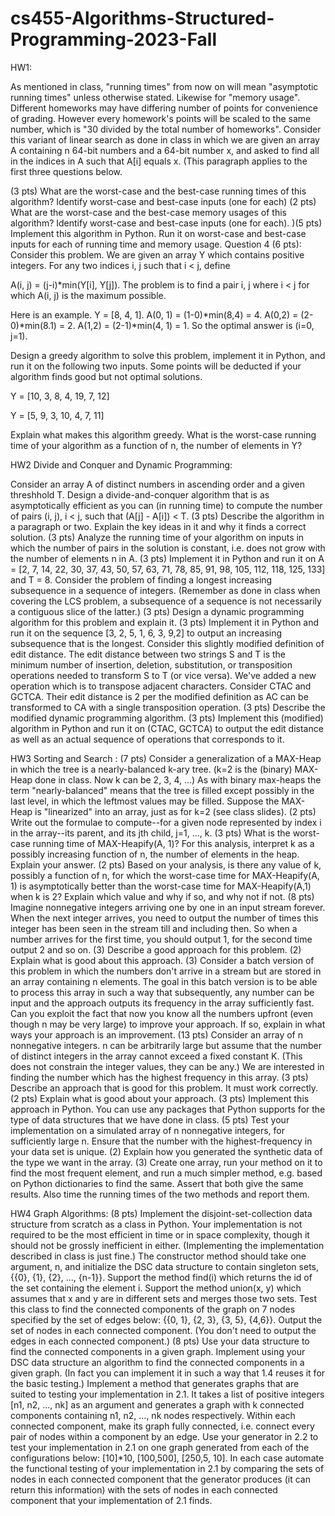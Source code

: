 # cs455-Algorithms-Structured-Programming-2023-Fall
HW1:

As mentioned in class, "running times" from now on will mean "asymptotic running times" unless otherwise stated. Likewise for "memory usage".
Different homeworks may have differing number of points for convenience of grading. However every homework's points will be scaled to the same number, which is "30 divided by the total number of homeworks".
Consider this variant of linear search as done in class in which we are given an array A containing n 64-bit numbers and a 64-bit number x, and asked to find all in the indices in A such that A[i] equals x. (This paragraph applies to the first three questions below.

(3 pts) What are the worst-case and the best-case running times of this algorithm? Identify worst-case and best-case inputs (one for each)
(2 pts) What are the worst-case and the best-case memory usages of this algorithm? Identify worst-case and best-case inputs (one for each).
)(5 pts) Implement this algorithm in Python. Run it on worst-case and best-case inputs for each of running time and memory usage.
Question 4 (6 pts): Consider this problem. We are given an array Y which contains positive integers. For any two indices i, j such that i < j, define

A(i, j) = (j-i)*min(Y[i], Y[j]). The problem is to find a pair i, j where i < j for which A(i, j) is the maximum possible.

Here is an example. Y = [8, 4, 1]. A(0, 1) = (1-0)*min(8,4) = 4. A(0,2) = (2-0)*min(8.1) = 2. A(1,2) = (2-1)*min(4, 1) = 1. So the optimal answer is (i=0, j=1). 

Design a greedy algorithm to solve this problem, implement it in Python, and run it on the following two inputs. Some points will be deducted if your algorithm finds good but not optimal solutions.

Y = [10, 3, 8, 4, 19, 7, 12]

Y = [5, 9, 3, 10, 4, 7, 11]

Explain what makes this algorithm greedy. What is the worst-case running time of your algorithm as a function of n, the number of elements in Y?

HW2 Divide and Conquer and Dynamic Programming:

Consider an array A of distinct numbers in ascending order and a given threshhold T. Design a divide-and-conquer algorithm that is as asymptotically efficient as you can (in running time) to compute the number of pairs (i, j), i < j, such that (A[j] - A[i]) < T.
(3 pts) Describe the algorithm in a paragraph or two. Explain the key ideas in  it and why it finds a correct solution.
(3 pts) Analyze the running time of your algorithm on inputs in which the number of pairs in the solution is constant, i.e. does not grow with the number of elements n in A.
(3 pts) Implement it in Python and run it on A = [2, 7, 14, 22, 30, 37, 43, 50, 57, 63, 71, 78, 85, 91, 98, 105, 112, 118, 125, 133] and T = 8. 
Consider the problem of finding a longest increasing subsequence in a sequence of integers. (Remember as done in class when covering the LCS problem, a subsequence of a sequence is not necessarily a contiguous slice of the latter.)
(3 pts) Design a dynamic programming algorithm for this problem and explain it.
(3 pts) Implement it in Python and run it on the sequence [3, 2, 5, 1, 6, 3, 9,2] to output an increasing subsequence that is the longest.
Consider this slightly modified definition of edit distance. The edit distance between two strings S and T is the minimum number of insertion, deletion, substitution, or transposition operations needed to transform S to T (or vice versa). We've added a new operation which is to transpose adjacent characters. Consider CTAC and GCTCA. Their edit distance is 2 per the modified definition as AC can be transformed to CA with a single transposition operation.
(3 pts) Describe the modified dynamic programming algorithm.
(3 pts) Implement this (modified) algorithm in Python and run it on (CTAC, GCTCA) to output the edit distance as well as an actual sequence of operations that corresponds to it.

HW3 Sorting and Search :
(7 pts) Consider a generalization of a MAX-Heap in which the tree is a nearly-balanced k-ary tree. (k=2 is the (binary) MAX-Heap done in class. Now k can be 2, 3, 4, ...) As with binary max-heaps the term "nearly-balanced" means that the tree is filled except possibly in the last level, in which the leftmost values may be filled. Suppose the MAX-Heap is "linearized" into an array, just as for k=2 (see class slides).
(2 pts) Write out the formulae to compute--for a given node represented by index i in the array--its parent, and its jth child, j=1, ..., k.
(3 pts) What is the worst-case running time of MAX-Heapify(A, 1)? For this analysis, interpret k as a possibly increasing function of n, the number of elements in the heap. Explain your answer. 
(2 pts) Based on your analysis, is there any value of k, possibly a function of n, for which the worst-case time for MAX-Heapify(A, 1) is asymptotically better than the worst-case time for MAX-Heapify(A,1) when k is 2? Explain which value and why if so, and why not if not.
(8 pts) Imagine nonnegative integers arriving one by one in an input stream forever. When the next integer arrives, you need to output the number of times this integer has been seen in the stream till and including then. So when a number arrives for the first time, you should output 1, for the second time output 2 and so on. 
(3) Describe a good approach for this problem.
(2) Explain what is good about this approach. 
(3) Consider a batch version of this problem in which the numbers don't arrive in a stream but are stored in an array containing n elements. The goal in this batch version is to be able to process this array in such a way that subsequently, any number can be input and the approach outputs its frequency in the array sufficiently fast. Can you exploit the fact that now you know all the numbers upfront (even though n may be very large) to improve your approach. If so, explain in what ways your approach is an improvement.
(13 pts) Consider an array of n nonnegative integers. n can be arbitrarily large but assume that the number of distinct integers in the array cannot exceed a fixed constant K. (This does not constrain the integer values, they can be any.) We are interested in finding the number which has the highest frequency in this array.
(3 pts) Describe an approach that is good for this problem. It must work correctly.
(2 pts) Explain what is good about your approach.
(3 pts) Implement this approach in Python. You can use any packages that Python supports for the type of data structures that we have done in class. 
(5 pts) Test your implementation on a simulated array of n nonnegative integers, for sufficiently large n. Ensure that the number with the highest-frequency in your data set is unique. 
(2) Explain how you generated the synthetic data of the type we want in the array.
(3) Create one array, run your method on it to find the most frequent element, and run a much simpler method, e.g. based on Python dictionaries to find the same. Assert that both give the same results. Also time the running times of the two methods and report them.

HW4 Graph Algorithms:
(8 pts) Implement the disjoint-set-collection data structure from scratch as a class in Python.  Your implementation is not required to be the most efficient in time or in space complexity, though it should not be grossly inefficient in either. (Implementing the implementation described in class is just fine.)
The constructor method should take one argument, n, and initialize the DSC data structure to contain singleton sets, {{0}, {1}, {2}, ..., {n-1}}. 
Support the method find(i) which returns the id of the set containing the element i.
Support the method union(x, y) which assumes that x and y are in different sets and merges those two sets. 
Test this class to find the connected components of the graph on 7 nodes specified by the set of edges below: {{0, 1}, {2, 3}, {3, 5}, {4,6}}. Output the set of nodes in each connected component. (You don't need to output the edges in each connected component.)
(8 pts) Use your data structure to find the connected components in a given graph.
Implement using your DSC data structure an algorithm to find the connected components in a given graph. (In fact you can implement it in such a way that 1.4 reuses it for the basic testing.)
Implement a method that generates graphs that are suited to testing your implementation in 2.1. It takes a list of positive integers [n1, n2, ..., nk] as an argument and generates a graph with k connected components containing n1, n2, ..., nk nodes respectively. Within each connected component, make its graph fully connected, i.e. connect every pair of nodes within a component by an edge.
Use your generator in 2.2 to test your implementation in 2.1 on one graph generated from each of the configurations below: [10]*10, [100,500], [250,5, 10]. In each case automate the functional testing of your implementation in 2.1 by comparing the sets of nodes in each connected component that the generator produces (it can return this information) with the sets of nodes in each connected component that your implementation of 2.1 finds. 

